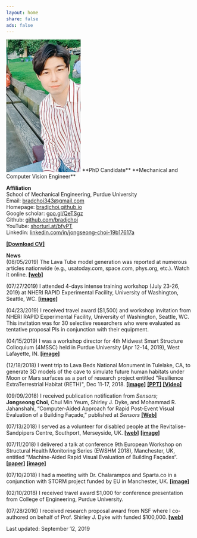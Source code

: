 ```yaml
---
layout: home
share: false
ads: false
---
```

 
<img src="selfie2.jpg" width="200">    
**PhD Candidate**     
**Mechanical and Computer Vision Engineer**

**Affiliation**   
School of Mechanical Engineering, Purdue University  
Email: bradchoi343@gmail.com   
Homepage: [bradjchoi.github.io](https://bradjchoi.github.io)    
Google scholar: [goo.gl/QeTSgz](https://goo.gl/QeTSgz)   
Github: [github.com/bradjchoi](https://github.com/bradjchoi)    
YouTube: [shorturl.at/bfyPT](https://shorturl.at/bfyPT)   
Linkedin: [linkedin.com/in/jongseong-choi-19b17617a](https://www.linkedin.com/in/jongseong-choi-19b17617a)

[**[Download CV]**](https://bradjchoi.github.io/1_Curriculum_Vitae_Brad_V3.pdf)

**News**   
(08/05/2019) The Lava Tube model generation was reported at numerous articles nationwide (e.g., usatoday.com, space.com, phys.org, etc.). Watch it online. [**[web]**](https://phys.org/news/2019-07-humans-lava-tubes-moon.html)     

(07/27/2019) I attended 4-days intense training workshop (July 23-26, 2019) at NHERI RAPID Experimental Facility, University of Washington, Seattle, WC. [**[image]**](https://bradjchoi.github.io/news_NHERI.jpg)

(04/23/2019) I received travel award ($1,500) and workshop invitation from NHERI RAPID Experimental Facility, University of Washington, Seattle, WC. This invitation was for 30 selective researchers who were evaluated as tentative proposal PIs in conjunction with their equipment. 

(04/15/2019) I was a workshop director for 4th Midwest Smart Structure Colloquium (4MSSC) held in Purdue University (Apr 12-14, 2019), West Lafayette, IN. [**[image]**](https://bradjchoi.github.io/news_4MSSC.jpg)

(12/18/2018) I went trip to Lava Beds National Monument in Tulelake, CA, to generate 3D models of the cave to simulate future human habitats under Moon or Mars surfaces as a part of research project entitled "Resilience ExtraTerrestrial Habitat (RETH)", Dec 11-17, 2018. [**[image]**](https://bradjchoi.github.io/news_LavaTube.jpg) [**[PPT]**](https://bradjchoi.github.io/news_LavaTube.pdf) [**[Video]**](https://youtu.be/3PKLfVCvRDA)

(09/09/2018) I received publication notification from *Sensors*;  
**Jongseong Choi**, Chul Min Yeum, Shirley J. Dyke, and Mohammad R. Jahanshahi, “Computer-Aided Approach for Rapid Post-Event Visual Evaluation of a Building Façade,” published at *Sensors* [**[Web]**](http://www.mdpi.com/1424-8220/18/9/3017)  

(07/13/2018)  I served as a volunteer for disabled people at the Revitalise-Sandpipers Centre, Southport, Merseyside, UK. [**[web]**](http://revitalise.org.uk/respite-holidays/our-centres/sandpipers/)   [**[image]**](https://bradjchoi.github.io/news_Revitalise.jpg)

(07/11/2018)  I delivered a talk at conference 9th European Workshop on Structural Health Monitoring Series (EWSHM 2018), Manchester, UK, entitled “Machine-Aided Rapid Visual Evaluation of Building Façades“. [**[paper]**](https://www.ndt.net/search/docs.php3?showForm=off&id=23205) [**[image]**](https://bradjchoi.github.io/news_EWSHM2018.jpg)  

(07/10/2018)  I had a meeting with Dr. Chalarampos and Sparta.co in a conjunction with STORM project funded by EU in Manchester, UK. [**[image]**](https://bradjchoi.github.io/news_STORM.jpg)

(02/10/2018)  I received travel award $1,000 for conference presentation from College of Engineering, Purdue University.

(07/28/2016)  I received research proposal award from NSF where I co-authored on behalf of Prof. Shirley J. Dyke with funded $100,000. [**[web]**](https://www.nsf.gov/awardsearch/showAward?AWD_ID=1645047)   

Last updated: September 12, 2019
